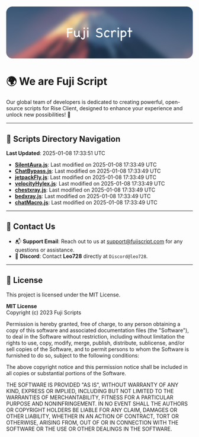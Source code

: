 ![Banner](.github/b.webp)

# 🌍 **We are Fuji Script**

Our global team of developers is dedicated to creating powerful, open-source scripts for Rise Client, designed to enhance your experience and unlock new possibilities! 🌟

---
<!-- SCRIPTS_NAVIGATION_START -->
## 📂 **Scripts Directory Navigation**

**Last Updated**: 2025-01-08 17:33:51 UTC

- **[SilentAura.js](scripts/SilentAura.js)**: Last modified on 2025-01-08 17:33:49 UTC
- **[ChatBypass.js](scripts/ChatBypass.js)**: Last modified on 2025-01-08 17:33:49 UTC
- **[jetpackFly.js](scripts/jetpackFly.js)**: Last modified on 2025-01-08 17:33:49 UTC
- **[velocityHylex.js](scripts/velocityHylex.js)**: Last modified on 2025-01-08 17:33:49 UTC
- **[chestxray.js](scripts/chestxray.js)**: Last modified on 2025-01-08 17:33:49 UTC
- **[bedxray.js](scripts/bedxray.js)**: Last modified on 2025-01-08 17:33:49 UTC
- **[chatMacro.js](scripts/chatMacro.js)**: Last modified on 2025-01-08 17:33:49 UTC

<!-- SCRIPTS_NAVIGATION_END -->

---

## 💬 **Contact Us**  
- 📬 **Support Email**: Reach out to us at [support@fujiscript.com](mailto:support@fujiscript.com) for any questions or assistance.  
- 💬 **Discord**: Contact **Leo728** directly at `Discord@leo728`.

---

## 📜 **License**

This project is licensed under the MIT License.  

**MIT License**  
Copyright (c) 2023 Fuji Scripts  

Permission is hereby granted, free of charge, to any person obtaining a copy of this software and associated documentation files (the "Software"), to deal in the Software without restriction, including without limitation the rights to use, copy, modify, merge, publish, distribute, sublicense, and/or sell copies of the Software, and to permit persons to whom the Software is furnished to do so, subject to the following conditions:  

The above copyright notice and this permission notice shall be included in all copies or substantial portions of the Software.  

THE SOFTWARE IS PROVIDED "AS IS", WITHOUT WARRANTY OF ANY KIND, EXPRESS OR IMPLIED, INCLUDING BUT NOT LIMITED TO THE WARRANTIES OF MERCHANTABILITY, FITNESS FOR A PARTICULAR PURPOSE AND NONINFRINGEMENT. IN NO EVENT SHALL THE AUTHORS OR COPYRIGHT HOLDERS BE LIABLE FOR ANY CLAIM, DAMAGES OR OTHER LIABILITY, WHETHER IN AN ACTION OF CONTRACT, TORT OR OTHERWISE, ARISING FROM, OUT OF OR IN CONNECTION WITH THE SOFTWARE OR THE USE OR OTHER DEALINGS IN THE SOFTWARE.  

